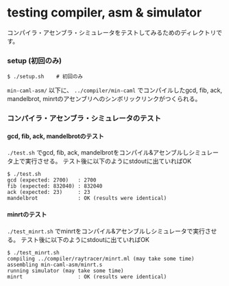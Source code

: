 # testing compiler, asm & simulator

コンパイラ・アセンブラ・シミュレータをテストしてみるためのディレクトリです。

### setup (初回のみ)
```
$ ./setup.sh    # 初回のみ
```

`min-caml-asm/` 以下に、 `../compiler/min-caml` でコンパイルしたgcd, fib, ack, mandelbrot, minrtのアセンブリへのシンボリックリンクがつくられる。

### コンパイラ・アセンブラ・シミュレータのテスト
#### gcd, fib, ack, mandelbrotのテスト
`./test.sh` でgcd, fib, ack, mandelbrotをコンパイル&アセンブルしシミュレータ上で実行させる。
テスト後に以下のようにstdoutに出ていればOK

```
$ ./test.sh
gcd (expected: 2700)   : 2700
fib (expected: 832040) : 832040
ack (expected: 23)     : 23
mandelbrot             : OK (results were identical)
```
#### minrtのテスト
`./test_minrt.sh` でminrtをコンパイル&アセンブルしシミュレータで実行させる。
テスト後に以下のようにstdoutに出ていればOK

```
$ ./test_minrt.sh
compiling ../compiler/raytracer/minrt.ml (may take some time)
assembling min-caml-asm/minrt.s
running simulator (may take some time)
minrt                  : OK (results were identical)
```
